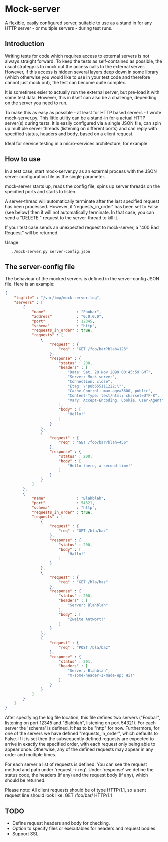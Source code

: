 # Mock-server

A flexible, easily configured server, suitable to use as a stand in for any
HTTP server - or multiple servers - during test runs.

## Introduction

Writing tests for code which requires access to external servers is not always
straight forward. To keep the tests as self-contained as possible, the usual
strategy is to mock out the access calls to the external server. However, if
this access is hidden several layers deep down in some library (which otherwise
you would like to use in your test code and therefore cannot just mock out),
the test can become quite complex.

It is sometimes esier to actually run the external server, but pre-load it with
some test data. However, this in itself can also be a challenge, depending on
the server you need to run.

To make this as easy as possible - at least for HTTP based servers - I wrote
mock-server.py. This little utility can be a stand-in for a actual HTTP
server(s) during tests. It is easily configured via a single JSON file, can
spin up multiple server threads (listening on different ports) and can reply
with specified status, headers and body, based on a client request.

Ideal for service testing in a micro-services architecture, for example.

## How to use

In a test case, start mock-server.py as an external process with the JSON
server configuration file as the single parameter.

mock-server starts up, reads the config file, spins up server threads on the
specified ports and starts to listen.

A server-thread will automatically terminate after the last specified request
has been processed. However, if 'requests_in_order' has been set to False (see
below) then it will not automatically terminate. In that case, you can send a
"DELETE <server-name>" request to the server-thread to kill it.

If your test case sends an unexpected request to mock-server, a "400 Bad
Request" will be returned.

Usage:

```
   ./mock-server.py server-config.json
```

## The server-config file

The behaviour of the mocked servers is defined in the server-config JSON file.
Here is an example:

```json
{
    "logfile" : "/var/tmp/mock-server.log",
    "servers" : [
        {
            "name"              : "Foobar",
            "address"           : "0.0.0.0",
            "port"              : 12345,
            "schema"            : "http",
            "requests_in_order" : true,
            "requests" : [
                {
                    "request" : {
                        "req" : "GET /foo/bar?blah=123"
                    },
                    "response" : {
                        "status" : 200,
                        "headers" : [
                            "Date: Sat, 28 Nov 2099 00:45:59 GMT",
                            "Server: Mock-server",
                            "Connection: close",
                            "Etag: \"pub555111222;\"",
                            "Cache-Control: max-age=3600, public",
                            "Content-Type: text/html; charset=UTF-8",
                            "Vary: Accept-Encoding, Cookie, User-Agent"
                        ],
                        "body" : [
                            "Hello!"
                        ]
                    }
                },
                {
                    "request" : {
                        "req" : "GET /foo/bar?blah=456"
                    },
                    "response" : {
                        "status" : 200,
                        "body" : [
                            "Hello there, a second time!"
                        ]
                    }
                }
            ]
        },
        {
            "name"              : "Blahblah",
            "port"              : 54321,
            "schema"            : "http",
            "requests_in_order" : true,
            "requests" : [
                {
                    "request" : {
                        "req" : "GET /bla/baz"
                    },
                    "response" : {
                        "status" : 200,
                        "body" : [
                            "Hallo!"
                        ]
                    }
                },
                {
                    "request" : {
                        "req" : "GET /bla/baz"
                    },
                    "response" : {
                        "status" : 200,
                        "headers" : [
                            "Server: Blahblah"
                        ],
                        "body" : [
                            "Zweite Antwort!"
                        ]
                    }
                },
                {
                    "request" : {
                        "req" : "POST /bla/baz"
                    },
                    "response" : {
                        "status" : 201,
                        "headers" : [
                            "Server: Blahblah",
                            "X-some-header-I-made-up: Hi!"
                        ]
                    }
                }
            ]
        }
    ]
}
```

After specifying the log file location, this file defines two servers
("Foobar", listening on port 12345 and "Blahblah", listening on port 54321).
For each server the 'schema' is defined. It has to be "http" for now.
Furthermore, for one of the servers we have defined "requests_in_order", which
defaults to False. If it is set then the subsequently defined requests are
expected to arrive in exactly the specified order, with each request only being
able to appear once. Otherwise, any of the defined requests may appear in any
order and multiple times.

For each server a list of requests is defined. You can see the request method
and path under 'request -> req'. Under 'response' we define the status code,
the headers (if any) and the request body (if any), which should be returned.

Please note: All client requests should be of type HTTP/1.1, so a sent request
line should look like: GET /foo/bar/ HTTP/1.1

## TODO

* Define request headers and body for checking.
* Option to specify files or executables for headers and request bodies.
* Support SSL.


